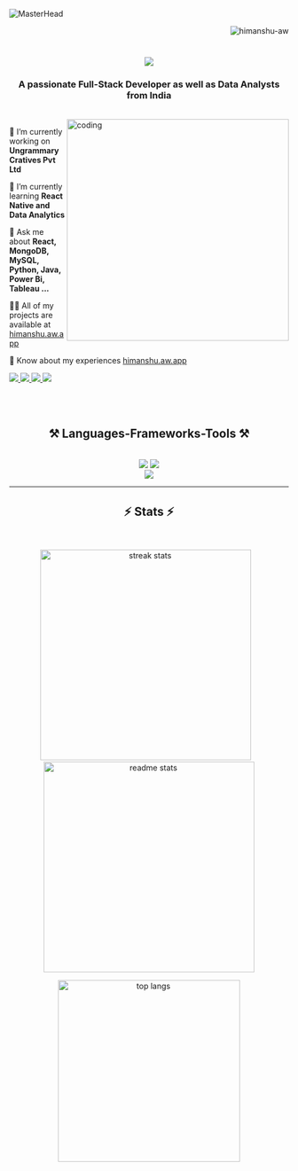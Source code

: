 ![MasterHead](https://firebasestorage.googleapis.com/v0/b/flexi-coding.appspot.com/o/dempgi7-520f8d5f-63d4-4453-8822-dbc149ae27f8.gif?alt=media&token=91c0c7b2-93c3-4029-b011-1a8703c5730d)

<p align="right"> <img src="https://komarev.com/ghpvc/?username=himanshu-aw&label=Profile%20views&color=0e75b6&style=flat" alt="himanshu-aw" /> </p>

<h1 align="center">
    <img src="https://readme-typing-svg.herokuapp.com/?font=Righteous&size=35&center=true&vCenter=true&width=500&height=70&duration=4000&lines=Hi+There!+👋;+I'm+Himanshu+Chauhan!;+I'm+a+Full+Stack+Developer!;+I'm+an+Android+Developer!;+I'm+a+Data+Analysts!;" />
</h1>

<h3 align="center">A passionate Full-Stack Developer as well as Data Analysts from India</h3>

<br/>

    
<img align="right" alt="coding" width="400" src="https://camo.githubusercontent.com/2366b34bb903c09617990fb5fff4622f3e941349e846ddb7e73df872a9d21233/68747470733a2f2f63646e2e6472696262626c652e636f6d2f75736572732f3733303730332f73637265656e73686f74732f363538313234332f6176656e746f2e676966">

 <div align="left">
     
 🔭 I’m currently working on **Ungrammary Cratives Pvt Ltd**
 
 🌱 I’m currently learning **React Native and Data Analytics**

💬 Ask me about **React, MongoDB, MySQL, Python, Java, Power Bi, Tableau ...**

👨‍💻 All of my projects are available at [himanshu.aw.app](https://github.com/himanshu-AW)

📄 Know about my experiences [himanshu.aw.app](www.linkedin.com/in/himanshu-aw)

</div>

<div align="left"> 
  <a href="mailto:himanshu.pro1810@gmail.com">
    <img src="https://img.shields.io/badge/Gmail-333333?style=for-the-badge&logo=gmail&logoColor=red" />
  </a>
  <a href="https://linkedin.com/in/himanshu-aw" target="_blank">
    <img src="https://img.shields.io/badge/LinkedIn-0077B5?style=for-the-badge&logo=linkedin&logoColor=white" target="_blank" />
  </a>
  <a href="https://leetcode.com/u/himanshu-AW" target="_blank">
     <img src="https://img.shields.io/badge/Leetcode-FF5722?style=for-the-badge&logo=todoist&logoColor=white" target="_blank" /> 
  </a>
  <a href="https://himanshu-AW.github.io" target="_blank">
     <img src="https://img.shields.io/badge/Portfolio-800080?style=for-the-badge&logo=todoist&logoColor=white" target="_blank" /> <!-- sqlite, safari, google-chrome are other good icon options -->
  </a>
</div>


<br/><br/>

 
<h2 align="center">⚒️ Languages-Frameworks-Tools ⚒️</h2>

<br/>

<div align="center">
    <img src="https://skillicons.dev/icons?i=react,bootstrap,html,css,vscode,github,figma,tailwind,git,github" />
    <img src="https://skillicons.dev/icons?i=nodejs,py,javascript,typescript,express,firebase,mongodb,cpp,java,mysql,postman" /><br>
    <img src="https://skillicons.dev/icons?i=aws,gcp,azure,androidstudio,vite,redux" /><br>
</div>

<hr/>

<h2 align="center">⚡ Stats ⚡</h2>
<br>
<div align=center>
    <p>
<img width="380" src="https://github-readme-streak-stats-salesp07.vercel.app/?user=himanshu-aw&count_private=true&theme=react&border_radius=10" alt="streak stats"/>
&nbsp;&nbsp;  
<img width=380 src="https://github-readme-stats.vercel.app/api?username=himanshu-aw&count_private=true&show_icons=true&theme=react&rank_icon=github&border_radius=10" alt="readme stats" />
            </p>
  <img width=328 src="https://github-readme-stats.vercel.app/api/top-langs/?username=himanshu-aw&hide=HTML&langs_count=8&layout=compact&theme=react&border_radius=10&size_weight=0.5&count_weight=0.5&exclude_repo=github-readme-stats" alt="top langs" />
</div>

<br/><br/>
